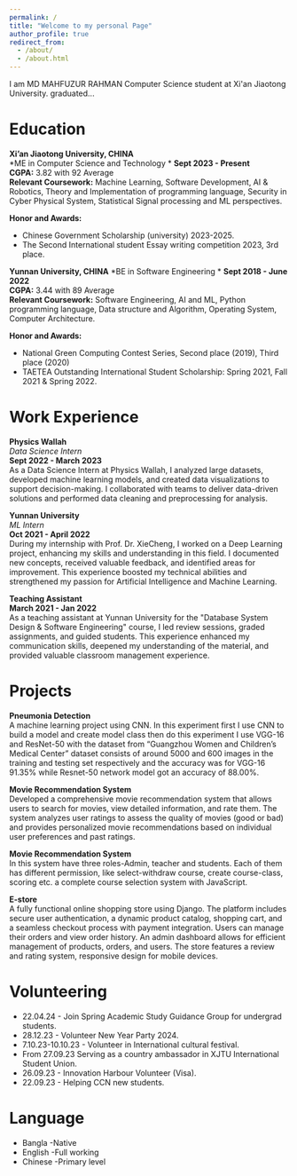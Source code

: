 ---permalink: /title: "Welcome to my personal Page"author_profile: trueredirect_from:   - /about/  - /about.html---I am MD MAHFUZUR RAHMAN Computer Science student at Xi'an Jiaotong University. graduated...# Education**Xi’an Jiaotong University, CHINA**  *ME in Computer Science and Technology *   **Sept 2023 - Present**  **CGPA:** 3.82 with 92 Average  **Relevant Coursework:** Machine Learning, Software Development, AI & Robotics, Theory and Implementation of programming language, Security in Cyber Physical System, Statistical Signal processing and ML perspectives.  **Honor and Awards:**  - Chinese Government Scholarship (university) 2023-2025.- The Second International student Essay writing competition 2023, 3rd place.**Yunnan University, CHINA**  *BE in Software Engineering *  **Sept 2018 - June 2022**  **CGPA:** 3.44 with 89 Average  **Relevant Coursework:** Software Engineering, AI and ML, Python programming language, Data structure and Algorithm, Operating System, Computer Architecture.  **Honor and Awards:**  - National Green Computing Contest Series, Second place (2019), Third place (2020)- TAETEA Outstanding International Student Scholarship: Spring 2021, Fall 2021 & Spring 2022.# Work Experience**Physics Wallah**  *Data Science Intern*  **Sept 2022 - March 2023**  As a Data Science Intern at Physics Wallah, I analyzed large datasets, developed machine learning models, and created data visualizations to support decision-making. I collaborated with teams to deliver data-driven solutions and performed data cleaning and preprocessing for analysis.**Yunnan University**  *ML Intern*  **Oct 2021 - April 2022**  During my internship with Prof. Dr. XieCheng, I worked on a Deep Learning project, enhancing my skills and understanding in this field. I documented new concepts, received valuable feedback, and identified areas for improvement. This experience boosted my technical abilities and strengthened my passion for Artificial Intelligence and Machine Learning.**Teaching Assistant**  **March 2021 - Jan 2022**  As a teaching assistant at Yunnan University for the "Database System Design & Software Engineering" course, I led review sessions, graded assignments, and guided students. This experience enhanced my communication skills, deepened my understanding of the material, and provided valuable classroom management experience.# Projects **Pneumonia Detection**  A machine learning project using CNN. In this experiment first I use CNN to build a model and create model class then do this experiment I use VGG-16 and ResNet-50 with the dataset from “Guangzhou Women and Children’s Medical Center” dataset consists of around 5000 and 600 images in the training and testing set respectively and the accuracy was for VGG-16 91.35% while Resnet-50 network model got an accuracy of 88.00%.**Movie Recommendation System**  Developed a comprehensive movie recommendation system that allows users to search for movies, view detailed information, and rate them. The system analyzes user ratings to assess the quality of movies (good or bad) and provides personalized movie recommendations based on individual user preferences and past ratings.**Movie Recommendation System**  In this system have three roles-Admin, teacher and students. Each of them has different permission, like select-withdraw course, create course-class, scoring etc. a complete course selection system with JavaScript.**E-store**  A fully functional online shopping store using Django. The platform includes secure user authentication, a dynamic product catalog, shopping cart, and a seamless checkout process with payment integration. Users can manage their orders and view order history. An admin dashboard allows for efficient management of products, orders, and users. The store features a review and rating system, responsive design for mobile devices.# Volunteering - 22.04.24 - Join Spring Academic Study Guidance Group for undergrad students.- 28.12.23 - Volunteer New Year Party 2024.- 7.10.23-10.10.23 - Volunteer in International cultural festival. - From 27.09.23 Serving as a country ambassador in XJTU International Student Union.- 26.09.23 - Innovation Harbour Volunteer (Visa).- 22.09.23 - Helping CCN new students. # Language - Bangla -Native- English -Full working - Chinese -Primary level